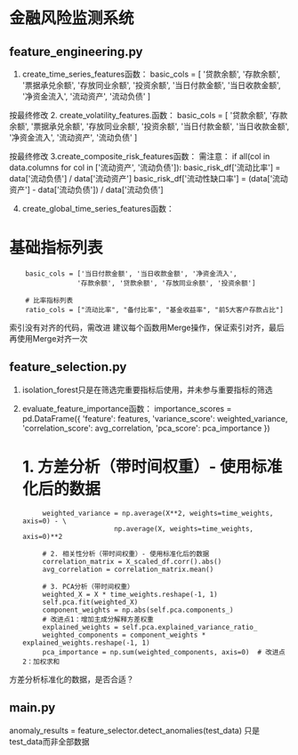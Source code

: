 # 金融风险监测系统

## feature_engineering.py
1. create_time_series_features函数：
basic_cols = [
                '贷款余额', '存款余额', '票据承兑余额', '存放同业余额', '投资余额',
                '当日付款金额', '当日收款金额', '净资金流入', '流动资产', '流动负债'
            ]

按最终修改
2. create_volatility_features.函数：
basic_cols = [
                '贷款余额', '存款余额', '票据承兑余额', '存放同业余额', '投资余额',
                '当日付款金额', '当日收款金额', '净资金流入', '流动资产', '流动负债'
            ]

按最终修改
3.create_composite_risk_features函数：
需注意：
   if all(col in data.columns for col in ['流动资产', '流动负债']):
                basic_risk_df['流动比率'] = data['流动负债'] / data['流动资产']
                basic_risk_df['流动性缺口率'] = (data['流动资产'] - data['流动负债']) / data['流动负债']

4. create_global_time_series_features函数：
  # 基础指标列表
        basic_cols = ['当日付款金额', '当日收款金额', '净资金流入', 
                     '存款余额', '贷款余额', '存放同业余额', '投资余额']
        
        # 比率指标列表
        ratio_cols = ["流动比率", "备付比率", "基金收益率", "前5大客户存款占比"]
索引没有对齐的代码，需改进
建议每个函数用Merge操作，保证索引对齐，最后再使用Merge对齐一次

## feature_selection.py
1. isolation_forest只是在筛选完重要指标后使用，并未参与重要指标的筛选

2. evaluate_feature_importance函数：
 importance_scores = pd.DataFrame({
                'feature': features,
                'variance_score': weighted_variance,
                'correlation_score': avg_correlation,
                'pca_score': pca_importance
            })


    # 1. 方差分析（带时间权重）- 使用标准化后的数据
            weighted_variance = np.average(X**2, weights=time_weights, axis=0) - \
                              np.average(X, weights=time_weights, axis=0)**2
            
            # 2. 相关性分析（带时间权重）- 使用标准化后的数据
            correlation_matrix = X_scaled_df.corr().abs()
            avg_correlation = correlation_matrix.mean()
            
            # 3. PCA分析（带时间权重）
            weighted_X = X * time_weights.reshape(-1, 1)
            self.pca.fit(weighted_X)
            component_weights = np.abs(self.pca.components_)
            # 改进点1：增加主成分解释方差权重
            explained_weights = self.pca.explained_variance_ratio_
            weighted_components = component_weights * explained_weights.reshape(-1, 1)
            pca_importance = np.sum(weighted_components, axis=0)  # 改进点2：加权求和

方差分析标准化的数据，是否合适？

## main.py
anomaly_results = feature_selector.detect_anomalies(test_data)
只是test_data而非全部数据